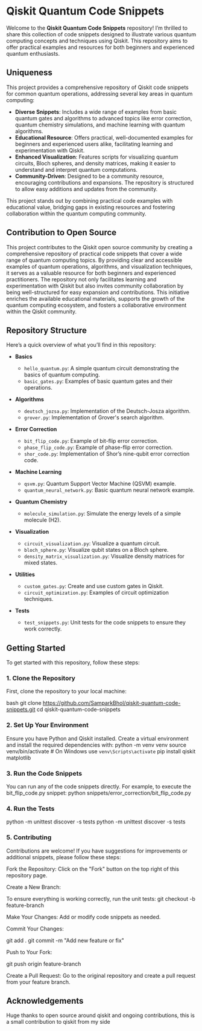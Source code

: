 # Qiskit Quantum Code Snippets

Welcome to the **Qiskit Quantum Code Snippets** repository! I’m thrilled to share this collection of code snippets designed to illustrate various quantum computing concepts and techniques using Qiskit. This repository aims to offer practical examples and resources for both beginners and experienced quantum enthusiasts.

## Uniqueness

This project provides a comprehensive repository of Qiskit code snippets for common quantum operations, addressing several key areas in quantum computing:

- **Diverse Snippets**: Includes a wide range of examples from basic quantum gates and algorithms to advanced topics like error correction, quantum chemistry simulations, and machine learning with quantum algorithms.
- **Educational Resource**: Offers practical, well-documented examples for beginners and experienced users alike, facilitating learning and experimentation with Qiskit.
- **Enhanced Visualization**: Features scripts for visualizing quantum circuits, Bloch spheres, and density matrices, making it easier to understand and interpret quantum computations.
- **Community-Driven**: Designed to be a community resource, encouraging contributions and expansions. The repository is structured to allow easy additions and updates from the community.

This project stands out by combining practical code examples with educational value, bridging gaps in existing resources and fostering collaboration within the quantum computing community.

## Contribution to Open Source

This project contributes to the Qiskit open source community by creating a comprehensive repository of practical code snippets that cover a wide range of quantum computing topics. By providing clear and accessible examples of quantum operations, algorithms, and visualization techniques, it serves as a valuable resource for both beginners and experienced practitioners. The repository not only facilitates learning and experimentation with Qiskit but also invites community collaboration by being well-structured for easy expansion and contributions. This initiative enriches the available educational materials, supports the growth of the quantum computing ecosystem, and fosters a collaborative environment within the Qiskit community.


## Repository Structure

Here’s a quick overview of what you’ll find in this repository:

- **Basics**
  - `hello_quantum.py`: A simple quantum circuit demonstrating the basics of quantum computing.
  - `basic_gates.py`: Examples of basic quantum gates and their operations.

- **Algorithms**
  - `deutsch_jozsa.py`: Implementation of the Deutsch-Josza algorithm.
  - `grover.py`: Implementation of Grover's search algorithm.

- **Error Correction**
  - `bit_flip_code.py`: Example of bit-flip error correction.
  - `phase_flip_code.py`: Example of phase-flip error correction.
  - `shor_code.py`: Implementation of Shor’s nine-qubit error correction code.

- **Machine Learning**
  - `qsvm.py`: Quantum Support Vector Machine (QSVM) example.
  - `quantum_neural_network.py`: Basic quantum neural network example.

- **Quantum Chemistry**
  - `molecule_simulation.py`: Simulate the energy levels of a simple molecule (H2).

- **Visualization**
  - `circuit_visualization.py`: Visualize a quantum circuit.
  - `bloch_sphere.py`: Visualize qubit states on a Bloch sphere.
  - `density_matrix_visualization.py`: Visualize density matrices for mixed states.

- **Utilities**
  - `custom_gates.py`: Create and use custom gates in Qiskit.
  - `circuit_optimization.py`: Examples of circuit optimization techniques.

- **Tests**
  - `test_snippets.py`: Unit tests for the code snippets to ensure they work correctly.

## Getting Started

To get started with this repository, follow these steps:

### 1. Clone the Repository

First, clone the repository to your local machine:

bash
git clone https://github.com/SamparkBhol/qiskit-quantum-code-snippets.git
cd qiskit-quantum-code-snippets

### 2. Set Up Your Environment

Ensure you have Python and Qiskit installed. Create a virtual environment and install the required dependencies with:
python -m venv venv
source venv/bin/activate  # On Windows use `venv\Scripts\activate`
pip install qiskit matplotlib


### 3. Run the Code Snippets

You can run any of the code snippets directly. For example, to execute the bit_flip_code.py snippet:
python snippets/error_correction/bit_flip_code.py

### 4. Run the Tests

python -m unittest discover -s tests
python -m unittest discover -s tests

### 5. Contributing

Contributions are welcome! If you have suggestions for improvements or additional snippets, please follow these steps:

Fork the Repository: Click on the "Fork" button on the top right of this repository page.

Create a New Branch:

To ensure everything is working correctly, run the unit tests:
git checkout -b feature-branch

Make Your Changes: Add or modify code snippets as needed.

Commit Your Changes:

git add .
git commit -m "Add new feature or fix"

Push to Your Fork:

git push origin feature-branch

Create a Pull Request: Go to the original repository and create a pull request from your feature branch.

## Acknowledgements

Huge thanks to open source around qiskit and ongoing contributions, this is a small contribution to qiskit from my side


